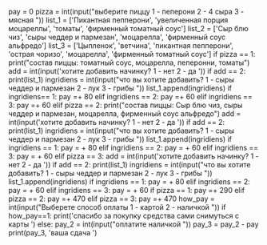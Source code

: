 pay = 0
pizza = int(input("выберите пиццу 1 - пеперони 2 - 4 сыра 3 - мясная "))
list_1 = ['Пикантная пепперони', 'увеличенная порция моцареллы', 'томаты', 'фирменный томатный соус']
list_2 = ['Сыр блю чиз', 'сыры чеддер и пармезан', 'моцарелла', 'фирменный соус альфредо']
list_3 = ['Цыпленок', 'ветчина', 'пикантная пепперони', 'острая чоризо', 'моцарелла', 'фирменный томатный соус']
if pizza == 1:
    print("состав пиццы: томатный соус, моцарелла, пеперонни, томаты")
    add = int(input('хотите добавить начинку? 1 - нет 2 - да '))
    if add == 2:
        print(list_1)
        ingridiens = int(input("что вы хотите добавить? 1 - сыры чеддер и пармезан 2 - лук 3 - грибы "))
        list_1.append(ingridiens)
        if ingridiens== 1:
            pay =+ 80
        elif ingridiens == 2:
            pay =+ 60
        elif ingridiens == 3:
            pay =+ 60
elif pizza == 2:
    print("состав пиццы: Сыр блю чиз, сыры чеддер и пармезан, моцарелла, фирменный соус альфредо")
    add = int(input('хотите добавить начинку? 1 - нет 2 - да '))
    if add == 2:
        print(list_1)
        ingridiens = int(input("что вы хотите добавить? 1 - сыры чеддер и пармезан 2 - лук 3 - грибы "))
        list_1.append(ingridiens)
        if ingridiens == 1:
            pay = + 80
        elif ingridiens == 2:
            pay = + 60
        elif ingridiens == 3:
            pay = + 60
elif pizza == 3:
    add = int(input('хотите добавить начинку? 1 - нет 2 - да '))
    if add == 2:
        print(list_1)
        ingridiens = int(input("что вы хотите добавить? 1 - сыры чеддер и пармезан 2 - лук 3 - грибы "))
        list_1.append(ingridiens)
        if ingridiens == 1:
            pay = + 80
        elif ingridiens == 2:
            pay = + 60
        elif ingridiens == 3:
            pay = + 60
if pizza == 1:
    pay =+ 290
elif pizza == 2:
    pay =+ 470
elif pizza == 3:
    pay =+ 470
how_pay = int(input("Выберете способ оплаты 1 - картой 2 - наличкой "))
if how_pay==1:
    print('спасибо за покупку средства сами снимуться с карты ')
else:
    pay_2 = int(input("оплатите наличкой "))
    pay_3 = pay_2 - pay
print(pay_3, 'ваша сдача ')
